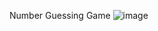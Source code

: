 Number Guessing Game 
![image](https://github.com/user-attachments/assets/6487f568-bbaf-4686-8832-eb1a0d9d8de7)
